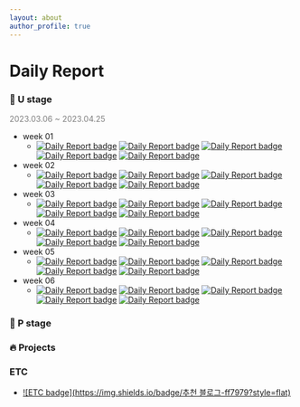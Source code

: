 ```yaml
---
layout: about
author_profile: true
---
```

# Daily Report

### 🌱 U stage
<span style="color:grey">2023.03.06 ~ 2023.04.25</span>
- week 01
   - [![Daily Report badge](https://img.shields.io/badge/Day%2001-ff7979?style=flat)](https://Forbuds.github.io/Daily_Reports/day_01) [![Daily Report badge](https://img.shields.io/badge/Day%2002-ffb497?style=flat)](https://Forbuds.github.io/Daily_Reports/day_02) [![Daily Report badge](https://img.shields.io/badge/Day%2003-ffe1a0?style=flat)](https://Forbuds.github.io/Daily_Reports/day_03) [![Daily Report badge](https://img.shields.io/badge/Day%2004-d7ff4f?style=flat)](https://Forbuds.github.io/Daily_Reports/day_04) [![Daily Report badge](https://img.shields.io/badge/Day%2005-c2fd8f?style=flat)](https://Forbuds.github.io/Daily_Reports/day_05)
- week 02
   - [![Daily Report badge](https://img.shields.io/badge/Day%2006-ff7979?style=flat)](https://Forbuds.github.io/Daily_Reports/day_06) [![Daily Report badge](https://img.shields.io/badge/Day%2007-ffb497?style=flat)](https://Forbuds.github.io/Daily_Reports/day_07) [![Daily Report badge](https://img.shields.io/badge/Day%2008-ffe1a0?style=flat)](https://Forbuds.github.io/Daily_Reports/day_08) [![Daily Report badge](https://img.shields.io/badge/Day%2009-d7ff4f?style=flat)](https://Forbuds.github.io/Daily_Reports/day_09) [![Daily Report badge](https://img.shields.io/badge/Day%2010-c2fd8f?style=flat)](https://Forbuds.github.io/Daily_Reports/day_10)
- week 03
   - [![Daily Report badge](https://img.shields.io/badge/Day%2011-ff7979?style=flat)](https://Forbuds.github.io/Daily_Reports/day_11) [![Daily Report badge](https://img.shields.io/badge/Day%2012-ffb497?style=flat)](https://Forbuds.github.io/Daily_Reports/day_12) [![Daily Report badge](https://img.shields.io/badge/Day%2013-ffe1a0?style=flat)](https://Forbuds.github.io/Daily_Reports/day_13) [![Daily Report badge](https://img.shields.io/badge/Day%2014-d7ff4f?style=flat)](https://Forbuds.github.io/Daily_Reports/day_14) [![Daily Report badge](https://img.shields.io/badge/Day%2015-c2fd8f?style=flat)](https://Forbuds.github.io/Daily_Reports/day_15)  
- week 04
   - [![Daily Report badge](https://img.shields.io/badge/Day%2016-ff7979?style=flat)](https://Forbuds.github.io/Daily_Reports/day_16) [![Daily Report badge](https://img.shields.io/badge/Day%2017-ffb497?style=flat)](https://Forbuds.github.io/Daily_Reports/day_17) [![Daily Report badge](https://img.shields.io/badge/Day%2018-ffe1a0?style=flat)](https://Forbuds.github.io/Daily_Reports/day_18) [![Daily Report badge](https://img.shields.io/badge/Day%2019-d7ff4f?style=flat)](https://Forbuds.github.io/Daily_Reports/day_19) [![Daily Report badge](https://img.shields.io/badge/Day%2020-c2fd8f?style=flat)](https://Forbuds.github.io/Daily_Reports/day_20)  
- week 05
   - [![Daily Report badge](https://img.shields.io/badge/Day%2021-ff7979?style=flat)](https://Forbuds.github.io/Daily_Reports/day_21) [![Daily Report badge](https://img.shields.io/badge/Day%2022-ffb497?style=flat)](https://Forbuds.github.io/Daily_Reports/day_22) [![Daily Report badge](https://img.shields.io/badge/Day%2023-ffe1a0?style=flat)](https://Forbuds.github.io/Daily_Reports/day_23) [![Daily Report badge](https://img.shields.io/badge/Day%2024-d7ff4f?style=flat)](https://Forbuds.github.io/Daily_Reports/day_24) [![Daily Report badge](https://img.shields.io/badge/Day%2025-c2fd8f?style=flat)](https://Forbuds.github.io/Daily_Reports/day_25)  
- week 06
   - [![Daily Report badge](https://img.shields.io/badge/Day%2026-ff7979?style=flat)](https://Forbuds.github.io/Daily_Reports/day_26) [![Daily Report badge](https://img.shields.io/badge/Day%2027-ffb497?style=flat)](https://Forbuds.github.io/Daily_Reports/day_27) [![Daily Report badge](https://img.shields.io/badge/Day%2028-ffe1a0?style=flat)](https://Forbuds.github.io/Daily_Reports/day_28) [![Daily Report badge](https://img.shields.io/badge/Day%2029-d7ff4f?style=flat)](https://Forbuds.github.io/Daily_Reports/day_29) [![Daily Report badge](https://img.shields.io/badge/Day%2030-c2fd8f?style=flat)](https://Forbuds.github.io/Daily_Reports/day_30)  
   

        
### 🌳 P stage

### 🔥 Projects

### ETC  
- [![ETC badge](https://img.shields.io/badge/추천 블로그-ff7979?style=flat)](https://Forbuds.github.io/Daily_Reports/recommend_blog)  